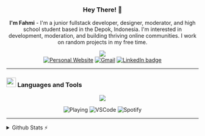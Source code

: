 <div align="center">
  
  ### Hey There! 👋
  **I'm Fahmi** - I'm a junior fullstack developer, designer, moderator, and high school student based in the Depok, Indonesia. I'm interested in development, moderation, and building     thriving online communities. I work on random projects in my free time.  
   
  [![](https://komarev.com/ghpvc/?username=miiiwdy&style=plastic&base=15320&abbreviated=true&color=green&label=Profile+Views)](https://komarev.com)<br>
  [![Personal Website](https://img.shields.io/badge/Personal_Website-30302f?style=flat&logo=GoogleChrome&logoColor=white)](https://miiiwdy.xyz)
  [![Gmail](https://img.shields.io/badge/fahmiwidyaa@gmail.com-30302f?style=flat&logo=gmail&logoColor=white)](mailto:fahmiwidyaa@gmail.com)
  [![LinkedIn badge](https://img.shields.io/badge/LinkedIn_Profile-30302f?style=flat&logo=linkedin)](https://www.linkedin.com/in/fahmiwidyapurnama)<br>
  
</div>
 
---

### <img src="https://github.com/mezotv/discord-badges/blob/main/assets/supportscommands.svg" width="25" height="25" style="vertical-align: center;" /> <span style="vertical-align: center;">Languages and Tools</span>


<p align="center">
  <a href="https://skillicons.dev">
    <img src="https://skillicons.dev/icons?i=figma,tailwind,express,discordjs,nodejs,js,jquery,cs,laravel,vue,unity,mysql,postgres" />
  </a>
</p>
</div>


<div align="center">

![Playing](https://img.shields.io/badge/Playing-vscode-green)
![VSCode](https://img.shields.io/badge/Coding-on_line_1337-green)
![Spotify](https://img.shields.io/badge/Listening-cosmic_a7x-green)


</div>

---

<details>
  <summary>Github Stats ⚡</summary>
  <div align="center">

![](https://github-readme-stats.vercel.app/api?username=miiiwdy&theme=vue-dark&show_icons=true&hide_border=true&count_private=true)
![](https://github-readme-stats.vercel.app/api/top-langs/?username=miiiwdy&theme=vue-dark&show_icons=true&hide_border=true&layout=compact)

</div>
</details>
